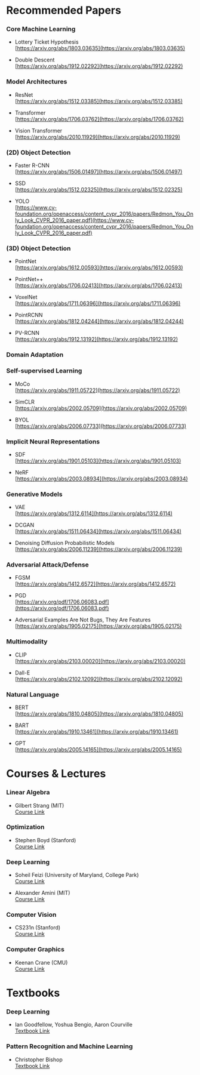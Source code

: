 # Recommended Papers

### Core Machine Learning

- Lottery Ticket Hypothesis <br>
[https://arxiv.org/abs/1803.03635](https://arxiv.org/abs/1803.03635)

- Double Descent <br>
[https://arxiv.org/abs/1912.02292](https://arxiv.org/abs/1912.02292)

### Model Architectures

- ResNet <br>
[https://arxiv.org/abs/1512.03385](https://arxiv.org/abs/1512.03385)

- Transformer <br>
[https://arxiv.org/abs/1706.03762](https://arxiv.org/abs/1706.03762)

- Vision Transformer <br>
[https://arxiv.org/abs/2010.11929](https://arxiv.org/abs/2010.11929)

### (2D) Object Detection

- Faster R-CNN <br>
[https://arxiv.org/abs/1506.01497](https://arxiv.org/abs/1506.01497)

- SSD <br>
[https://arxiv.org/abs/1512.02325](https://arxiv.org/abs/1512.02325)

- YOLO <br>
[https://www.cv-foundation.org/openaccess/content_cvpr_2016/papers/Redmon_You_Only_Look_CVPR_2016_paper.pdf](https://www.cv-foundation.org/openaccess/content_cvpr_2016/papers/Redmon_You_Only_Look_CVPR_2016_paper.pdf)

### (3D) Object Detection

- PointNet <br>
[https://arxiv.org/abs/1612.00593](https://arxiv.org/abs/1612.00593)

- PointNet++ <br>
[https://arxiv.org/abs/1706.02413](https://arxiv.org/abs/1706.02413)

- VoxelNet <br>
[https://arxiv.org/abs/1711.06396](https://arxiv.org/abs/1711.06396)

- PointRCNN <br>
[https://arxiv.org/abs/1812.04244](https://arxiv.org/abs/1812.04244)

- PV-RCNN <br>
[https://arxiv.org/abs/1912.13192](https://arxiv.org/abs/1912.13192)

### Domain Adaptation

### Self-supervised Learning

- MoCo <br>
[https://arxiv.org/abs/1911.05722](https://arxiv.org/abs/1911.05722)

- SimCLR <br>
[https://arxiv.org/abs/2002.05709](https://arxiv.org/abs/2002.05709)

- BYOL <br>
[https://arxiv.org/abs/2006.07733](https://arxiv.org/abs/2006.07733)

### Implicit Neural Representations

- SDF <br>
[https://arxiv.org/abs/1901.05103](https://arxiv.org/abs/1901.05103)

- NeRF <br>
[https://arxiv.org/abs/2003.08934](https://arxiv.org/abs/2003.08934)

### Generative Models

- VAE <br>
[https://arxiv.org/abs/1312.6114](https://arxiv.org/abs/1312.6114)

- DCGAN <br>
[https://arxiv.org/abs/1511.06434](https://arxiv.org/abs/1511.06434)

- Denoising Diffusion Probabilistic Models <br>
[https://arxiv.org/abs/2006.11239](https://arxiv.org/abs/2006.11239)

### Adversarial Attack/Defense

- FGSM<br>
[https://arxiv.org/abs/1412.6572](https://arxiv.org/abs/1412.6572)

- PGD<br>
[https://arxiv.org/pdf/1706.06083.pdf](https://arxiv.org/pdf/1706.06083.pdf)

- Adversarial Examples Are Not Bugs, They Are Features <br>
[https://arxiv.org/abs/1905.02175](https://arxiv.org/abs/1905.02175)

### Multimodality

- CLIP <br>
[https://arxiv.org/abs/2103.00020](https://arxiv.org/abs/2103.00020)

- Dall-E <br>
[https://arxiv.org/abs/2102.12092](https://arxiv.org/abs/2102.12092)

### Natural Language

- BERT <br>
[https://arxiv.org/abs/1810.04805](https://arxiv.org/abs/1810.04805)

- BART <br>
[https://arxiv.org/abs/1910.13461](https://arxiv.org/abs/1910.13461)

- GPT <br>
[https://arxiv.org/abs/2005.14165](https://arxiv.org/abs/2005.14165)

# Courses & Lectures

### Linear Algebra

- Gilbert Strang (MIT) <br>
[Course Link](https://ocw.mit.edu/courses/18-06sc-linear-algebra-fall-2011/)

### Optimization

- Stephen Boyd (Stanford) <br>
[Course Link](https://www.youtube.com/playlist?list=PL3940DD956CDF0622)

### Deep Learning

- Soheil Feizi (University of Maryland, College Park) <br>
[Course Link](https://www.cs.umd.edu/class/fall2020/cmsc828W/)

- Alexander Amini (MIT) <br>
[Course Link](https://www.youtube.com/playlist?list=PLtBw6njQRU-rwp5__7C0oIVt26ZgjG9NI)

### Computer Vision

- CS231n (Stanford) <br>
[Course Link](http://cs231n.stanford.edu)

### Computer Graphics

- Keenan Crane (CMU) <br>
[Course Link](https://www.youtube.com/playlist?list=PL9_jI1bdZmz2emSh0UQ5iOdT2xRHFHL7E)

# Textbooks

### Deep Learning

- Ian Goodfellow, Yoshua Bengio, Aaron Courville <br>
[Textbook Link](https://www.deeplearningbook.org)

### Pattern Recognition and Machine Learning

- Christopher Bishop <br>
[Textbook Link](https://www.microsoft.com/en-us/research/uploads/prod/2006/01/Bishop-Pattern-Recognition-and-Machine-Learning-2006.pdf)
